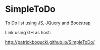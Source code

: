 # SimpleToDo
To Do list using JS, JQuery and Bootstrap

Link using GH as host:

http://patrickbogucki.github.io/SimpleToDo/
